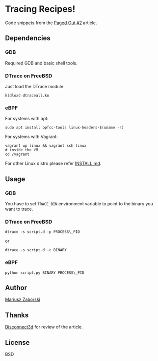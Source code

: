 # Tracing Recipes!

Code snippets from the [Paged Out #2](https://pagedout.institute/?page=issues.php) article.

## Dependencies

### GDB
Required GDB and basic shell tools.

### DTrace on FreeBSD
Just load the DTrace module:

```
kldload dtraceall.ko
```

### eBPF
For systems with apt:
```
sudo apt install bpfcc-tools linux-headers-$(uname -r)
```

For systems with Vagrant:
```
vagrant up linux && vagrant ssh linux
# inside the VM
cd /vagrant
```

For other Linux distro please refer [INSTALL.md](https://github.com/iovisor/bcc/blob/master/INSTALL.md).

## Usage

### GDB
You have to set `TRACE_BIN` environment variable to point to the binary you want to trace.

### DTrace on FreeBSD
```
dtrace -s script.d -p PROCESS\_PID
```

or

```
dtrace -s script.d -c BINARY
```

### eBPF
```
python script.py BINARY PROCESS\_PID
```

## Author
[Mariusz Zaborski](https://oshogbo.vexillium.org)

## Thanks
[Disconnect3d](https://github.com/disconnect3d) for review of the article.

## License
BSD
